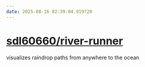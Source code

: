 ```yaml
---
date: 2025-08-16 02:39:04.919720
---
```


# [sdl60660/river-runner](https://github.com/sdl60660/river-runner)

visualizes raindrop paths from anywhere to the ocean